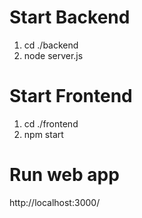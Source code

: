 # Start Backend

1. cd ./backend
2. node server.js

# Start Frontend

1. cd ./frontend
2. npm start

# Run web app

http://localhost:3000/
